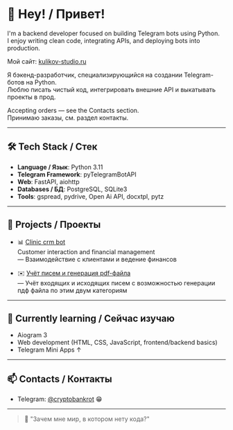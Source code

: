 # 👋 Hey! / Привет!

I'm a backend developer focused on building Telegram bots using Python.  
I enjoy writing clean code, integrating APIs, and deploying bots into production.

Мой сайт: [kulikov-studio.ru](https://kulikov-studio.ru)

Я бэкенд-разработчик, специализирующийся на создании Telegram-ботов на Python.  
Люблю писать чистый код, интегрировать внешние API и выкатывать проекты в прод.

Accepting orders — see the Contacts section.  
Принимаю заказы, см. раздел контакты.

---

## 🛠 Tech Stack / Стек

- **Language / Язык**: Python 3.11  
- **Telegram Framework**: pyTelegramBotAPI  
- **Web**: FastAPI, aiohttp  
- **Databases / БД**: PostgreSQL, SQLite3
- **Tools**: gspread, pydrive, Open Ai API, docxtpl, pytz

---

## 📌 Projects / Проекты

- 📊 [Clinic crm bot](https://github.com/skranzs/clinic_crm_bot)  
  Customer interaction and financial management  
  — Взаимодействие с клиентами и ведение финансов

- ✉️ [Учёт писем и генерация pdf-файла](https://github.com/skranzs/mails_accounting_bot)  
  — Учёт входящих и исходящих писем с возможностью генерации пдф файла по этим двум категориям

---

## 🚀 Currently learning / Сейчас изучаю

- Aiogram 3
- Web development (HTML, CSS, JavaScript, frontend/backend basics)
- Telegram Mini Apps ↑ 

---

## 📫 Contacts / Контакты

- Telegram: [@cryptobankrot](https://t.me/cryptobankrot) 😁

---

> 💬 "Зачем мне мир, в котором нету кода?"
